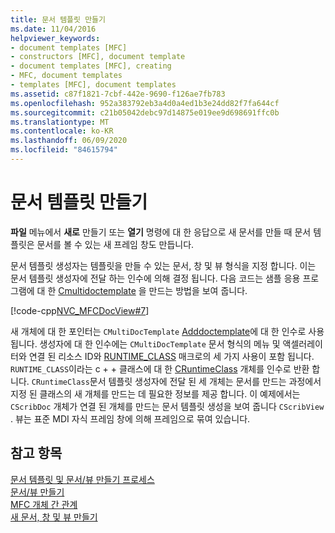 ```yaml
---
title: 문서 템플릿 만들기
ms.date: 11/04/2016
helpviewer_keywords:
- document templates [MFC]
- constructors [MFC], document template
- document templates [MFC], creating
- MFC, document templates
- templates [MFC], document templates
ms.assetid: c87f1821-7cbf-442e-9690-f126ae7fb783
ms.openlocfilehash: 952a383792eb3a4d0a4ed1b3e24dd82f7fa644cf
ms.sourcegitcommit: c21b05042debc97d14875e019ee9d698691ffc0b
ms.translationtype: MT
ms.contentlocale: ko-KR
ms.lasthandoff: 06/09/2020
ms.locfileid: "84615794"
---
```

# <a name="document-template-creation"></a>문서 템플릿 만들기

**파일** 메뉴에서 **새로** 만들기 또는 **열기** 명령에 대 한 응답으로 새 문서를 만들 때 문서 템플릿은 문서를 볼 수 있는 새 프레임 창도 만듭니다.

문서 템플릿 생성자는 템플릿을 만들 수 있는 문서, 창 및 뷰 형식을 지정 합니다. 이는 문서 템플릿 생성자에 전달 하는 인수에 의해 결정 됩니다. 다음 코드는 샘플 응용 프로그램에 대 한 [Cmultidoctemplate](reference/cmultidoctemplate-class.md) 을 만드는 방법을 보여 줍니다.

[!code-cpp[NVC_MFCDocView#7](codesnippet/cpp/document-template-creation_1.cpp)]

새 개체에 대 한 포인터는 `CMultiDocTemplate` [Adddoctemplate](reference/cwinapp-class.md#adddoctemplate)에 대 한 인수로 사용 됩니다. 생성자에 대 한 인수에는 `CMultiDocTemplate` 문서 형식의 메뉴 및 액셀러레이터와 연결 된 리소스 ID와 [RUNTIME_CLASS](reference/run-time-object-model-services.md#runtime_class) 매크로의 세 가지 사용이 포함 됩니다. `RUNTIME_CLASS`이라는 c + + 클래스에 대 한 [CRuntimeClass](reference/cruntimeclass-structure.md) 개체를 인수로 반환 합니다. `CRuntimeClass`문서 템플릿 생성자에 전달 된 세 개체는 문서를 만드는 과정에서 지정 된 클래스의 새 개체를 만드는 데 필요한 정보를 제공 합니다. 이 예제에서는 `CScribDoc` 개체가 연결 된 개체를 만드는 문서 템플릿 생성을 보여 줍니다 `CScribView` . 뷰는 표준 MDI 자식 프레임 창에 의해 프레임으로 묶여 있습니다.

## <a name="see-also"></a>참고 항목

[문서 템플릿 및 문서/뷰 만들기 프로세스](document-templates-and-the-document-view-creation-process.md)<br/>
[문서/뷰 만들기](document-view-creation.md)<br/>
[MFC 개체 간 관계](relationships-among-mfc-objects.md)<br/>
[새 문서, 창 및 뷰 만들기](creating-new-documents-windows-and-views.md)
